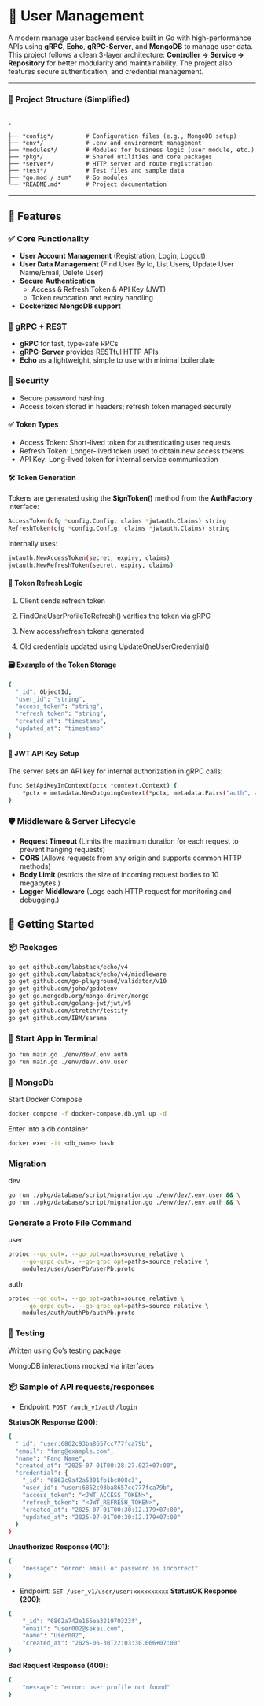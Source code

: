 
# 🏢 User Management
A modern manage user backend service built in Go with high-performance APIs using **gRPC**, **Echo**, **gRPC-Server**, and **MongoDB** to manage user data. This project follows a clean 3-layer architecture: **Controller → Service → Repository** for better modularity and maintainability. The project also features secure authentication, and credential management.

---

### 📂 Project Structure (Simplified)

```

.

├── *config*/         # Configuration files (e.g., MongoDB setup)
├── *env*/            # .env and environment management
├── *modules*/        # Modules for business logic (user module, etc.)
├── *pkg*/            # Shared utilities and core packages
├── *server*/         # HTTP server and route registration
├── *test*/           # Test files and sample data
├── *go.mod / sum*    # Go modules
└── *README.md*       # Project documentation
````

---

## 🚀 Features

### ✅ Core Functionality

- **User Account Management** (Registration, Login, Logout)
- **User Data Management** (Find User By Id, List Users, Update User Name/Email, Delete User)
- **Secure Authentication**
  - Access & Refresh Token & API Key (JWT)
  - Token revocation and expiry handling
- **Dockerized MongoDB support** 

### 🔁 gRPC + REST

- **gRPC** for fast, type-safe RPCs
- **gRPC-Server** provides RESTful HTTP APIs
- **Echo** as a lightweight, simple to use with minimal boilerplate

### 🔐 Security

- Secure password hashing 
- Access token stored in headers; refresh token managed securely

#### ✅ Token Types
- Access Token: Short-lived token for authenticating user requests
- Refresh Token: Longer-lived token used to obtain new access tokens
- API Key: Long-lived token for internal service communication

#### 🛠 Token Generation
Tokens are generated using the **SignToken()** method from the **AuthFactory** interface:

``` bash
AccessToken(cfg *config.Config, claims *jwtauth.Claims) string
RefreshToken(cfg *config.Config, claims *jwtauth.Claims) string
```
Internally uses:
``` bash
jwtauth.NewAccessToken(secret, expiry, claims)
jwtauth.NewRefreshToken(secret, expiry, claims)
```

#### 🔄 Token Refresh Logic

1. Client sends refresh token

2. FindOneUserProfileToRefresh() verifies the token via gRPC

3. New access/refresh tokens generated

4. Old credentials updated using UpdateOneUserCredential()

#### 🗃 Example of the Token Storage
``` bash
{
  "_id": ObjectId,
  "user_id": "string",
  "access_token": "string",
  "refresh_token": "string",
  "created_at": "timestamp",
  "updated_at": "timestamp"
}
```

#### 🔑 JWT API Key Setup
The server sets an API key for internal authorization in gRPC calls:
``` bash
func SetApiKeyInContext(pctx *context.Context) {
	*pctx = metadata.NewOutgoingContext(*pctx, metadata.Pairs("auth", apiKeyInstant))
}
```

### 🛡️ Middleware & Server Lifecycle
- **Request Timeout** (Limits the maximum duration for each request to prevent hanging requests)
- **CORS** (Allows requests from any origin and supports common HTTP methods)
- **Body Limit** (estricts the size of incoming request bodies to 10 megabytes.)
- **Logger Middleware**  (Logs each HTTP request for monitoring and debugging.)


## 🧠 Getting Started

### 📦 Packages
```bash
go get github.com/labstack/echo/v4
go get github.com/labstack/echo/v4/middleware
go get github.com/go-playground/validator/v10
go get github.com/joho/godotenv
go get go.mongodb.org/mongo-driver/mongo
go get github.com/golang-jwt/jwt/v5
go get github.com/stretchr/testify
go get github.com/IBM/sarama
```

### 📃 Start App in Terminal
```bash
go run main.go ./env/dev/.env.auth
go run main.go ./env/dev/.env.user
```

### 🍃 MongoDb
Start Docker Compose

```bash
docker compose -f docker-compose.db.yml up -d
```

Enter into a db container

```bash
docker exec -it <db_name> bash
```

### Migration

dev

```bash
go run ./pkg/database/script/migration.go ./env/dev/.env.user && \
go run ./pkg/database/script/migration.go ./env/dev/.env.auth && \
```

### Generate a Proto File Command

user

```bash
protoc --go_out=. --go_opt=paths=source_relative \
    --go-grpc_out=. --go-grpc_opt=paths=source_relative \
    modules/user/userPb/userPb.proto
```

auth

```bash
protoc --go_out=. --go_opt=paths=source_relative \
    --go-grpc_out=. --go-grpc_opt=paths=source_relative \
    modules/auth/authPb/authPb.proto
```



### 🧪 Testing
Written using Go’s testing package

MongoDB interactions mocked via interfaces

### 📦 Sample of API requests/responses
- Endpoint: ``` POST /auth_v1/auth/login ```

**StatusOK Response (200)**:
``` bash
{
  "_id": "user:6862c93ba8657cc777fca79b",
  "email": "fang@example.com",
  "name": "Fang Name",
  "created_at": "2025-07-01T00:28:27.027+07:00",
  "credential": {
    "_id": "6862c9a42a5301fb1bc008c3",
    "user_id": "user:6862c93ba8657cc777fca79b",
    "access_token": "<JWT_ACCESS_TOKEN>",
    "refresh_token": "<JWT_REFRESH_TOKEN>",
    "created_at": "2025-07-01T00:30:12.179+07:00",
    "updated_at": "2025-07-01T00:30:12.179+07:00"
  }
}
```

**Unauthorized Response (401)**:
``` bash
{
    "message": "error: email or password is incorrect"
}
```

- Endpoint: ``` GET /user_v1/user/user:xxxxxxxxxx ```
**StatusOK Response (200)**:
``` bash
{
    "_id": "6862a742e166ea321970323f",
    "email": "user002@sekai.com",
    "name": "User002",
    "created_at": "2025-06-30T22:03:30.066+07:00"
}
```

**Bad Request Response (400)**:
``` bash
{
    "message": "error: user profile not found"
}
```